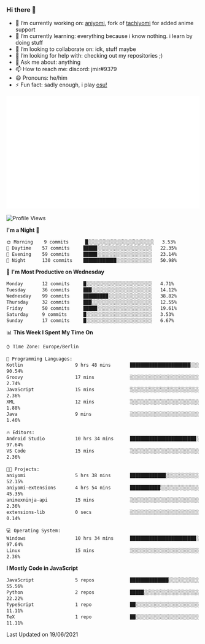 ### Hi there 👋



<!--
**jmir1/jmir1** is a ✨ _special_ ✨ repository because its `README.md` (this file) appears on your GitHub profile.

Here are some ideas to get you started:
-->
- 🔭 I’m currently working on: [aniyomi](https://github.com/jmir1/aniyomi), fork of [tachiyomi](https://github.com/tachiyomiorg/tachiyomi) for added anime support
- 🌱 I’m currently learning: everything because i know nothing. i learn by doing stuff
- 👯 I’m looking to collaborate on: idk, stuff maybe
- 🤔 I’m looking for help with: checking out my repositories ;)
- 💬 Ask me about: anything
- 📫 How to reach me: discord: jmir#9379
- 😄 Pronouns: he/him
- ⚡ Fun fact: sadly enough, i play [osu!](https://osu.ppy.sh/users/18018426)
<div>
	<p align="center">
		<img src="https://github.com/jmir1/github-stats/blob/master/generated/overview.svg">
	</p>
</div>

<!--START_SECTION:waka-->
![Profile Views](http://img.shields.io/badge/Profile%20Views-17-blue)

**I'm a Night 🦉** 

```text
🌞 Morning    9 commits      █░░░░░░░░░░░░░░░░░░░░░░░░   3.53% 
🌆 Daytime    57 commits     █████░░░░░░░░░░░░░░░░░░░░   22.35% 
🌃 Evening    59 commits     █████░░░░░░░░░░░░░░░░░░░░   23.14% 
🌙 Night      130 commits    ████████████░░░░░░░░░░░░░   50.98%

```
📅 **I'm Most Productive on Wednesday** 

```text
Monday       12 commits     █░░░░░░░░░░░░░░░░░░░░░░░░   4.71% 
Tuesday      36 commits     ███░░░░░░░░░░░░░░░░░░░░░░   14.12% 
Wednesday    99 commits     █████████░░░░░░░░░░░░░░░░   38.82% 
Thursday     32 commits     ███░░░░░░░░░░░░░░░░░░░░░░   12.55% 
Friday       50 commits     █████░░░░░░░░░░░░░░░░░░░░   19.61% 
Saturday     9 commits      █░░░░░░░░░░░░░░░░░░░░░░░░   3.53% 
Sunday       17 commits     █░░░░░░░░░░░░░░░░░░░░░░░░   6.67%

```


📊 **This Week I Spent My Time On** 

```text
⌚︎ Time Zone: Europe/Berlin

💬 Programming Languages: 
Kotlin                   9 hrs 48 mins       ██████████████████████░░░   90.54% 
Groovy                   17 mins             ░░░░░░░░░░░░░░░░░░░░░░░░░   2.74% 
JavaScript               15 mins             ░░░░░░░░░░░░░░░░░░░░░░░░░   2.36% 
XML                      12 mins             ░░░░░░░░░░░░░░░░░░░░░░░░░   1.88% 
Java                     9 mins              ░░░░░░░░░░░░░░░░░░░░░░░░░   1.46%

🔥 Editors: 
Android Studio           10 hrs 34 mins      ████████████████████████░   97.64% 
VS Code                  15 mins             ░░░░░░░░░░░░░░░░░░░░░░░░░   2.36%

🐱‍💻 Projects: 
aniyomi                  5 hrs 38 mins       █████████████░░░░░░░░░░░░   52.15% 
aniyomi-extensions       4 hrs 54 mins       ███████████░░░░░░░░░░░░░░   45.35% 
animexninja-api          15 mins             ░░░░░░░░░░░░░░░░░░░░░░░░░   2.36% 
extensions-lib           0 secs              ░░░░░░░░░░░░░░░░░░░░░░░░░   0.14%

💻 Operating System: 
Windows                  10 hrs 34 mins      ████████████████████████░   97.64% 
Linux                    15 mins             ░░░░░░░░░░░░░░░░░░░░░░░░░   2.36%

```

**I Mostly Code in JavaScript** 

```text
JavaScript               5 repos             ██████████████░░░░░░░░░░░   55.56% 
Python                   2 repos             █████░░░░░░░░░░░░░░░░░░░░   22.22% 
TypeScript               1 repo              ██░░░░░░░░░░░░░░░░░░░░░░░   11.11% 
TeX                      1 repo              ██░░░░░░░░░░░░░░░░░░░░░░░   11.11%

```



 Last Updated on 19/06/2021
<!--END_SECTION:waka-->
